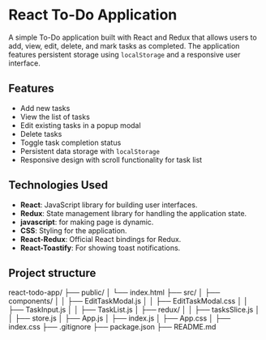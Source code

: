 # React To-Do Application

A simple To-Do application built with React and Redux that allows users to add, view, edit, delete, and mark tasks as completed. The application features persistent storage using `localStorage` and a responsive user interface.

## Features

- Add new tasks
- View the list of tasks
- Edit existing tasks in a popup modal
- Delete tasks
- Toggle task completion status
- Persistent data storage with `localStorage`
- Responsive design with scroll functionality for task list

## Technologies Used

- **React**: JavaScript library for building user interfaces.
- **Redux**: State management library for handling the application state.
- **javascript**: for making page is dynamic.
- **CSS**: Styling for the application.
- **React-Redux**: Official React bindings for Redux.
- **React-Toastify**: For showing toast notifications.

## Project structure
react-todo-app/
├── public/
│   └── index.html
├── src/
│   ├── components/
│   │   ├── EditTaskModal.js
│   │   ├── EditTaskModal.css
│   │   ├── TaskInput.js
│   │   ├── TaskList.js
│   ├── redux/
│   │   ├── tasksSlice.js
│   │   ├── store.js
│   ├── App.js
│   ├── index.js
│   ├── App.css
│   ├── index.css
├── .gitignore
├── package.json
├── README.md


